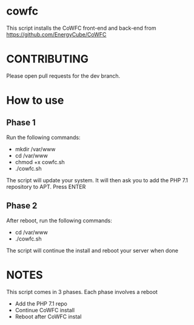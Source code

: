 # cowfc

This script installs the CoWFC front-end and back-end from https://github.com/EnergyCube/CoWFC

# CONTRIBUTING

Please open pull requests for the dev branch.

# How to use
## Phase 1
Run the following commands:
-	mkdir /var/www
-	cd /var/www
-	chmod +x cowfc.sh
-	./cowfc.sh

The script will update your system. It will then ask you to add the PHP 7.1 repository to APT. Press ENTER

## Phase 2

After reboot, run the following commands:
-	cd /var/www
-	./cowfc.sh

The script will continue the install and reboot your server when done

# NOTES

This script comes in 3 phases. Each phase involves a reboot
-	Add the PHP 7.1 repo
-	Continue CoWFC install
-	Reboot after CoWFC instal
